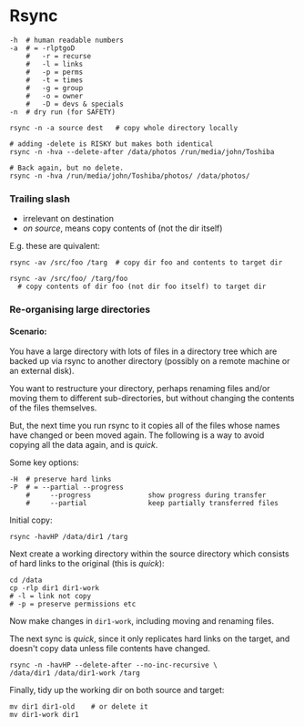 # Rsync
```
-h  # human readable numbers
-a  # = -rlptgoD
    #   -r = recurse
    #   -l = links
    #   -p = perms
    #   -t = times
    #   -g = group
    #   -o = owner
    #   -D = devs & specials
-n  # dry run (for SAFETY)

rsync -n -a source dest   # copy whole directory locally

# adding -delete is RISKY but makes both identical
rsync -n -hva --delete-after /data/photos /run/media/john/Toshiba

# Back again, but no delete.
rsync -n -hva /run/media/john/Toshiba/photos/ /data/photos/
```

### Trailing slash
- irrelevant on destination
- *on source*, means copy contents of (not the dir itself)

E.g. these are quivalent:

    rsync -av /src/foo /targ  # copy dir foo and contents to target dir

    rsync -av /src/foo/ /targ/foo
      # copy contents of dir foo (not dir foo itself) to target dir


### Re-organising large directories

#### Scenario:

You have a large directory with lots of files in a directory tree which are
backed up via rsync to another directory (possibly on a remote machine or an
external disk).

You want to restructure your directory, perhaps renaming files and/or moving
them to different sub-directories, but without changing the contents of the
files themselves.

But, the next time you run rsync to it copies all of the files whose names have
changed or been moved again.  The following is a way to avoid copying all the
data again, and is *quick*.

Some key options:
```
-H  # preserve hard links
-P  # = --partial --progress
    #     --progress              show progress during transfer
    #     --partial               keep partially transferred files
```

Initial copy:

    rsync -havHP /data/dir1 /targ

Next create a working directory within the source directory
which consists of hard links to the original (this is *quick*):

    cd /data
    cp -rlp dir1 dir1-work
    # -l = link not copy
    # -p = preserve permissions etc

Now make changes in `dir1-work`, including moving and renaming files.

The next sync is *quick*, since it only replicates hard links on the target,
and doesn't copy data unless file contents have changed.

    rsync -n -havHP --delete-after --no-inc-recursive \
    /data/dir1 /data/dir1-work /targ

Finally, tidy up the working dir on both source and target:

    mv dir1 dir1-old    # or delete it
    mv dir1-work dir1
